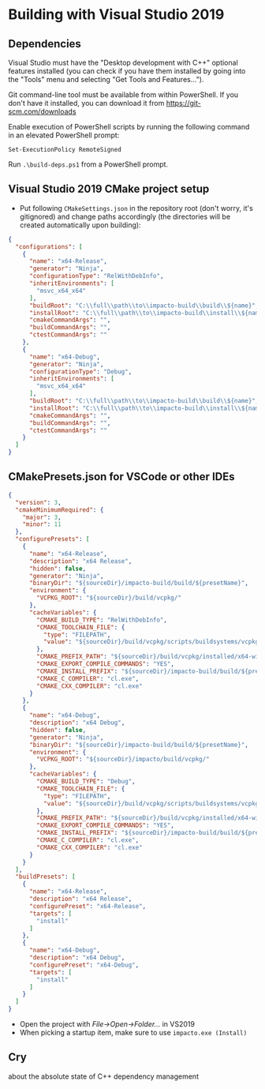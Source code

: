 # Building with Visual Studio 2019

## Dependencies

Visual Studio must have the "Desktop development with C++" optional features installed (you can check if you have them installed by going into the "Tools" menu and selecting "Get Tools and Features...").

Git command-line tool must be available from within PowerShell. If you don't have it installed, you can download it from https://git-scm.com/downloads

Enable execution of PowerShell scripts by running the following command in an elevated PowerShell prompt:

`Set-ExecutionPolicy RemoteSigned`

Run `.\build-deps.ps1` from a PowerShell prompt.

## Visual Studio 2019 CMake project setup

- Put following `CMakeSettings.json` in the repository root (don't worry, it's gitignored) and change paths accordingly (the directories will be created automatically upon building):

```json
{
  "configurations": [
    {
      "name": "x64-Release",
      "generator": "Ninja",
      "configurationType": "RelWithDebInfo",
      "inheritEnvironments": [
        "msvc_x64_x64"
      ],
      "buildRoot": "C:\\full\\path\\to\\impacto-build\\build\\${name}",
      "installRoot": "C:\\full\\path\\to\\impacto-build\\install\\${name}",
      "cmakeCommandArgs": "",
      "buildCommandArgs": "",
      "ctestCommandArgs": ""
    },
    {
      "name": "x64-Debug",
      "generator": "Ninja",
      "configurationType": "Debug",
      "inheritEnvironments": [
        "msvc_x64_x64"
      ],
      "buildRoot": "C:\\full\\path\\to\\impacto-build\\build\\${name}",
      "installRoot": "C:\\full\\path\\to\\impacto-build\\install\\${name}",
      "cmakeCommandArgs": "",
      "buildCommandArgs": "",
      "ctestCommandArgs": ""
    }
  ]
}
```

## CMakePresets.json for VSCode or other IDEs

```json
{
  "version": 3,
  "cmakeMinimumRequired": {
    "major": 3,
    "minor": 11
  },
  "configurePresets": [
    {
      "name": "x64-Release",
      "description": "x64 Release",
      "hidden": false,
      "generator": "Ninja",
      "binaryDir": "${sourceDir}/impacto-build/build/${presetName}",
      "environment": {
        "VCPKG_ROOT": "${sourceDir}/build/vcpkg/"
      },
      "cacheVariables": {
        "CMAKE_BUILD_TYPE": "RelWithDebInfo",
        "CMAKE_TOOLCHAIN_FILE": {
          "type": "FILEPATH",
          "value": "${sourceDir}/build/vcpkg/scripts/buildsystems/vcpkg.cmake"
        },
        "CMAKE_PREFIX_PATH": "${sourceDir}/build/vcpkg/installed/x64-windows/",
        "CMAKE_EXPORT_COMPILE_COMMANDS": "YES",
        "CMAKE_INSTALL_PREFIX": "${sourceDir}/impacto-build/build/${presetName}",
        "CMAKE_C_COMPILER": "cl.exe",
        "CMAKE_CXX_COMPILER": "cl.exe"
      }
    },
    {
      "name": "x64-Debug",
      "description": "x64 Debug",
      "hidden": false,
      "generator": "Ninja",
      "binaryDir": "${sourceDir}/impacto-build/build/${presetName}",
      "environment": {
        "VCPKG_ROOT": "${sourceDir}/impacto/build/vcpkg/"
      },
      "cacheVariables": {
        "CMAKE_BUILD_TYPE": "Debug",
        "CMAKE_TOOLCHAIN_FILE": {
          "type": "FILEPATH",
          "value": "${sourceDir}/build/vcpkg/scripts/buildsystems/vcpkg.cmake"
        },
        "CMAKE_PREFIX_PATH": "${sourceDir}/build/vcpkg/installed/x64-windows/",
        "CMAKE_EXPORT_COMPILE_COMMANDS": "YES",
        "CMAKE_INSTALL_PREFIX": "${sourceDir}/impacto-build/build/${presetName}",
        "CMAKE_C_COMPILER": "cl.exe",
        "CMAKE_CXX_COMPILER": "cl.exe"
      }
    }
  ],
  "buildPresets": [
    {
      "name": "x64-Release",
      "description": "x64 Release",
      "configurePreset": "x64-Release",
      "targets": [
        "install"
      ]
    },
    {
      "name": "x64-Debug",
      "description": "x64 Debug",
      "configurePreset": "x64-Debug",
      "targets": [
        "install"
      ]
    }
  ]
}
```

- Open the project with *File->Open->Folder...* in VS2019
- When picking a startup item, make sure to use `impacto.exe (Install)`

## Cry

about the absolute state of C++ dependency management